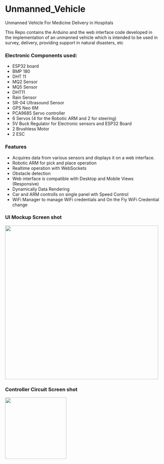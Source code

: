 # Unmanned_Vehicle
Unmanned Vehicle For Medicine Delivery in Hospitals
  
This Repo contains the Arduino and the web interface code developed in the implementation of an unmanned vehicle which is intended to be used in survey, delivery, providing support in natural disasters, etc  
  
### Electronic Components used:
* ESP32 board
* BMP 180
* DHT 11
* MQ2 Sensor
* MQ5 Sensor
* DHT11
* Rain Sensor
* SR-04 Ultrasound Sensor
* GPS Neo 6M
* PCA9685 Servo controller
* 6 Servos (4 for the Robotic ARM and 2 for steering)
* 5V Buck Regulator for Electronic sensors and ESP32 Board
* 2 Brushless Motor
* 2 ESC  

### Features
* Acquires data from various sensors and displays it on a web interface.
* Robotic ARM for pick and place operation
* Realtime operation with WebSockets
* Obstacle detection
* Web interface is compatible with Desktop and Mobile Views (Responsive)
* Dynamically Data Rendering
* Car and ARM controlls on single panel wth Speed Control
* WiFi Manager to manage WiFi credentials and On the Fly WiFi Credential change

### UI Mockup Screen shot

<img src = "https://user-images.githubusercontent.com/42281654/160581586-a3495937-1f13-41ed-aeb7-721d5d67e8c8.jpg"  width="500" height="auto"/>

### Controller Circuit Screen shot
<img src = "https://user-images.githubusercontent.com/42281654/160674299-b3f74391-26fd-46fd-bfe8-5217601f8c19.jpeg" width = "200" height = "auto">

